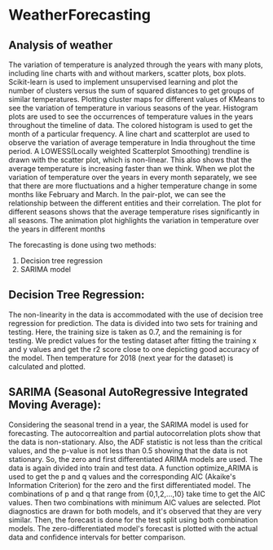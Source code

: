 # WeatherForecasting
## Analysis of weather
The variation of temperature is analyzed through the years with many plots, including
line charts with and without markers, scatter plots, box plots.
Scikit-learn is used to implement unsupervised learning and plot the number of clusters
versus the sum of squared distances to get groups of similar temperatures. Plotting
cluster maps for different values of KMeans to see the variation of temperature in
various seasons of the year.
Histogram plots are used to see the occurrences of temperature values in the years
throughout the timeline of data. The colored histogram is used to get the month of a
particular frequency.
A line chart and scatterplot are used to observe the variation of average temperature in
India throughout the time period. A LOWESS(Locally weighted Scatterplot Smoothing)
trendline is drawn with the scatter plot, which is non-linear. This also shows that the
average temperature is increasing faster than we think.
When we plot the variation of temperature over the years in every month separately, we
see that there are more fluctuations and a higher temperature change in some months
like February and March.
In the pair-plot, we can see the relationship between the different entities and their
correlation.
The plot for different seasons shows that the average temperature rises significantly in
all seasons. The animation plot highlights the variation in temperature over the years in
different months

The forecasting is done using two methods:
1. Decision tree regression
2. SARIMA model
## Decision Tree Regression:
The non-linearity in the data is accommodated with the use of decision tree regression
for prediction. The data is divided into two sets for training and testing. Here, the
training size is taken as 0.7, and the remaining is for testing. We predict values for the
testing dataset after fitting the training x and y values and get the r2 score close to one
depicting good accuracy of the model. Then temperature for 2018 (next year for the
dataset) is calculated and plotted.
## SARIMA (Seasonal AutoRegressive Integrated Moving Average):
Considering the seasonal trend in a year, the SARIMA model is used for forecasting. The
autocorrealtion and partial autocorrelation plots show that the data is non-stationary.
Also, the ADF statistic is not less than the critical values, and the p-value is not less than
0.5 showing that the data is not stationary. So, the zero and first differentiated ARIMA
models are used. The data is again divided into train and test data. A function
optimize_ARIMA is used to get the p and q values and the corresponding AIC (Akaike's
Information Criterion) for the zero and the first differentiated model. The combinations
of p and q that range from {0,1,2,...,10} take time to get the AIC values. Then two
combinations with minimum AIC values are selected. Plot diagnostics are drawn for both
models, and it's observed that they are very similar. Then, the forecast is done for the test
split using both combination models. The zero-differentiated model's forecast is plotted
with the actual data and confidence intervals for better comparison.
